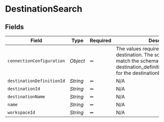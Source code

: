 # DestinationSearch


## Fields

| Field                                                                                                                                                                          | Type                                                                                                                                                                           | Required                                                                                                                                                                       | Description                                                                                                                                                                    |
| ------------------------------------------------------------------------------------------------------------------------------------------------------------------------------ | ------------------------------------------------------------------------------------------------------------------------------------------------------------------------------ | ------------------------------------------------------------------------------------------------------------------------------------------------------------------------------ | ------------------------------------------------------------------------------------------------------------------------------------------------------------------------------ |
| `connectionConfiguration`                                                                                                                                                      | *Object*                                                                                                                                                                       | :heavy_minus_sign:                                                                                                                                                             | The values required to configure the destination. The schema for this must match the schema return by destination_definition_specifications/get for the destinationDefinition. |
| `destinationDefinitionId`                                                                                                                                                      | *String*                                                                                                                                                                       | :heavy_minus_sign:                                                                                                                                                             | N/A                                                                                                                                                                            |
| `destinationId`                                                                                                                                                                | *String*                                                                                                                                                                       | :heavy_minus_sign:                                                                                                                                                             | N/A                                                                                                                                                                            |
| `destinationName`                                                                                                                                                              | *String*                                                                                                                                                                       | :heavy_minus_sign:                                                                                                                                                             | N/A                                                                                                                                                                            |
| `name`                                                                                                                                                                         | *String*                                                                                                                                                                       | :heavy_minus_sign:                                                                                                                                                             | N/A                                                                                                                                                                            |
| `workspaceId`                                                                                                                                                                  | *String*                                                                                                                                                                       | :heavy_minus_sign:                                                                                                                                                             | N/A                                                                                                                                                                            |